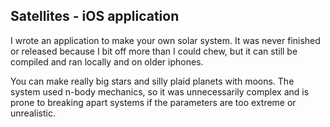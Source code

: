 Satellites - iOS application
----

I wrote an application to make your own solar system. It was never finished or released because I bit off more than I could chew, but it can still be compiled and ran locally and on older iphones.

You can make really big stars and silly plaid planets with moons. The system used n-body mechanics, so it was unnecessarily complex and is prone to breaking apart systems if the parameters are too extreme or unrealistic.

